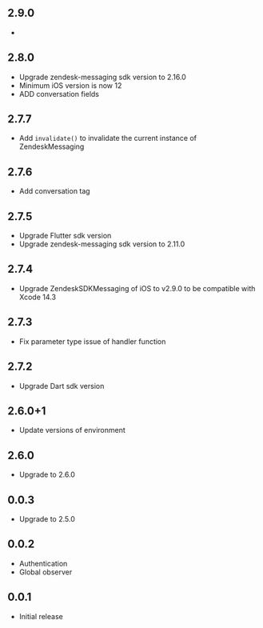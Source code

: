 ## 2.9.0

* 

## 2.8.0

* Upgrade zendesk-messaging sdk version to 2.16.0
* Minimum iOS version is now 12
* ADD conversation fields

## 2.7.7

* Add ```invalidate()``` to invalidate the current instance of ZendeskMessaging

## 2.7.6

* Add conversation tag

## 2.7.5

* Upgrade Flutter sdk version
* Upgrade zendesk-messaging sdk version to 2.11.0

## 2.7.4

* Upgrade ZendeskSDKMessaging of iOS to v2.9.0 to be compatible with Xcode 14.3

## 2.7.3

* Fix parameter type issue of handler function

## 2.7.2

* Upgrade Dart sdk version

## 2.6.0+1

* Update versions of environment

## 2.6.0

* Upgrade to 2.6.0

## 0.0.3

* Upgrade to 2.5.0
## 0.0.2

* Authentication
* Global observer
## 0.0.1

* Initial release